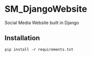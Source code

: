 # SM_DjangoWebsite
Social Media Website built in Django 

## Installation 

``` pip install -r requirements.txt ```
